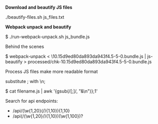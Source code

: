 **Download and beautify JS files**

./beautify-files.sh js_files.txt

**Webpack unpack and beautify**

$ ./run-webpack-unpack.sh js_bundle.js

Behind the scenes

$ webpack-unpack < \10.15d9ed80da893da943f4.5-5-0.bundle.js | js-beautify > processed/chk-10.15d9ed80da893da943f4.5-5-0.bundle.js


Process JS files make more readable format

substitute ; with \n;

$ cat filename.js | awk '{gsub(/[;]/, "&\n")};1'


Search for api endpoints:

- /api/(\w{1,20}(/){1,10}){1,10}
- /api(/(\w{1,20}/){1,10})(\w{1,100})?
